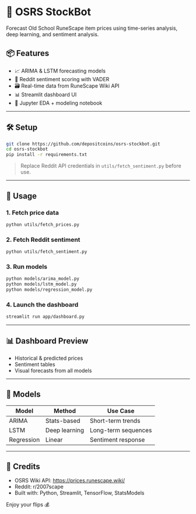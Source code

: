 # 🧠 OSRS StockBot

Forecast Old School RuneScape item prices using time-series analysis, deep learning, and sentiment analysis.

## 📦 Features

- 📈 ARIMA & LSTM forecasting models
- 🧠 Reddit sentiment scoring with VADER
- 🗃️ Real-time data from RuneScape Wiki API
- 📊 Streamlit dashboard UI
- 📓 Jupyter EDA + modeling notebook

---

## 🛠️ Setup

```bash
git clone https://github.com/depositcoins/osrs-stockbot.git
cd osrs-stockbot
pip install -r requirements.txt
```

> Replace Reddit API credentials in `utils/fetch_sentiment.py` before use.

---

## 🚀 Usage

### 1. Fetch price data
```bash
python utils/fetch_prices.py
```

### 2. Fetch Reddit sentiment
```bash
python utils/fetch_sentiment.py
```

### 3. Run models
```bash
python models/arima_model.py
python models/lstm_model.py
python models/regression_model.py
```

### 4. Launch the dashboard
```bash
streamlit run app/dashboard.py
```

---

## 📊 Dashboard Preview

- Historical & predicted prices
- Sentiment tables
- Visual forecasts from all models

---

## 🤖 Models

| Model     | Method        | Use Case            |
|-----------|---------------|---------------------|
| ARIMA     | Stats-based   | Short-term trends   |
| LSTM      | Deep learning | Long-term sequences |
| Regression | Linear        | Sentiment response  |

---

## 📘 Credits

- OSRS Wiki API: https://prices.runescape.wiki/
- Reddit: r/2007scape
- Built with: Python, Streamlit, TensorFlow, StatsModels

Enjoy your flips 💰
